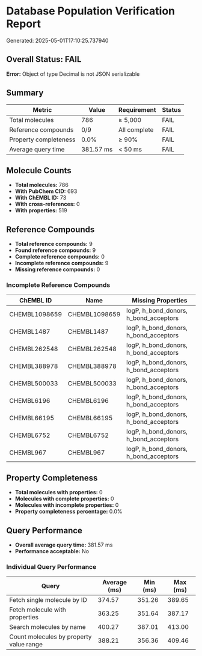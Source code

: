 # Database Population Verification Report

Generated: 2025-05-01T17:10:25.737940

## Overall Status: FAIL

**Error:** Object of type Decimal is not JSON serializable

## Summary

| Metric | Value | Requirement | Status |
|--------|-------|-------------|--------|
| Total molecules | 786 | ≥ 5,000 | FAIL |
| Reference compounds | 0/9 | All complete | FAIL |
| Property completeness | 0.0% | ≥ 90% | FAIL |
| Average query time | 381.57 ms | < 50 ms | FAIL |

## Molecule Counts

- **Total molecules:** 786
- **With PubChem CID:** 693
- **With ChEMBL ID:** 73
- **With cross-references:** 0
- **With properties:** 519

## Reference Compounds

- **Total reference compounds:** 9
- **Found reference compounds:** 9
- **Complete reference compounds:** 0
- **Incomplete reference compounds:** 9
- **Missing reference compounds:** 0

### Incomplete Reference Compounds

| ChEMBL ID | Name | Missing Properties |
|-----------|------|-------------------|
| CHEMBL1098659 | CHEMBL1098659 | logP, h_bond_donors, h_bond_acceptors |
| CHEMBL1487 | CHEMBL1487 | logP, h_bond_donors, h_bond_acceptors |
| CHEMBL262548 | CHEMBL262548 | logP, h_bond_donors, h_bond_acceptors |
| CHEMBL388978 | CHEMBL388978 | logP, h_bond_donors, h_bond_acceptors |
| CHEMBL500033 | CHEMBL500033 | logP, h_bond_donors, h_bond_acceptors |
| CHEMBL6196 | CHEMBL6196 | logP, h_bond_donors, h_bond_acceptors |
| CHEMBL66195 | CHEMBL66195 | logP, h_bond_donors, h_bond_acceptors |
| CHEMBL6752 | CHEMBL6752 | logP, h_bond_donors, h_bond_acceptors |
| CHEMBL967 | CHEMBL967 | logP, h_bond_donors, h_bond_acceptors |

## Property Completeness

- **Total molecules with properties:** 0
- **Molecules with complete properties:** 0
- **Molecules with incomplete properties:** 0
- **Property completeness percentage:** 0.0%

## Query Performance

- **Overall average query time:** 381.57 ms
- **Performance acceptable:** No

### Individual Query Performance

| Query | Average (ms) | Min (ms) | Max (ms) |
|-------|-------------|----------|----------|
| Fetch single molecule by ID | 374.57 | 351.26 | 389.65 |
| Fetch molecule with properties | 363.25 | 351.64 | 387.17 |
| Search molecules by name | 400.27 | 387.01 | 413.00 |
| Count molecules by property value range | 388.21 | 356.36 | 409.46 |

